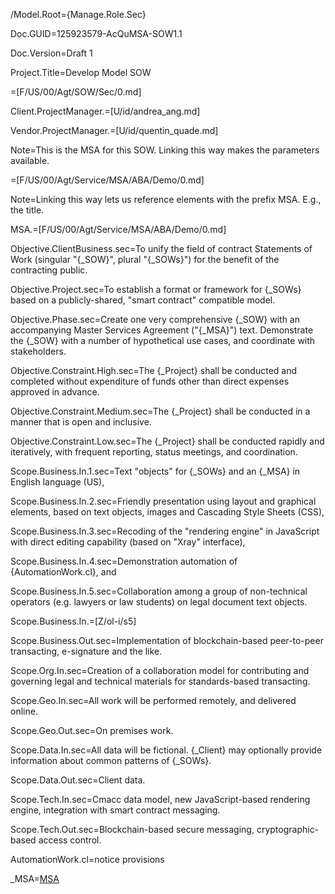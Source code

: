 /Model.Root={Manage.Role.Sec}

Doc.GUID=125923579-AcQuMSA-SOW1.1

Doc.Version=Draft 1

Project.Title=Develop Model SOW

=[F/US/00/Agt/SOW/Sec/0.md]

Client.ProjectManager.=[U/id/andrea_ang.md]

Vendor.ProjectManager.=[U/id/quentin_quade.md]

Note=This is the MSA for this SOW.  Linking this way makes the parameters available.  

=[F/US/00/Agt/Service/MSA/ABA/Demo/0.md]

Note=Linking this way lets us reference elements with the prefix MSA.  E.g., the title.
  
MSA.=[F/US/00/Agt/Service/MSA/ABA/Demo/0.md]

Objective.ClientBusiness.sec=To unify the field of contract Statements of Work (singular "{_SOW}", plural "{_SOWs}") for the benefit of the contracting public.  

Objective.Project.sec=To establish a format or framework for {_SOWs} based on a publicly-shared, "smart contract" compatible model.

Objective.Phase.sec=Create one very comprehensive {_SOW} with an accompanying Master Services Agreement ("{_MSA}") text.  Demonstrate the {_SOW} with a number of hypothetical use cases, and coordinate with stakeholders. 

Objective.Constraint.High.sec=The {_Project} shall be conducted and completed without expenditure of funds other than direct expenses approved in advance.

Objective.Constraint.Medium.sec=The {_Project} shall be conducted in a manner that is open and inclusive.

Objective.Constraint.Low.sec=The {_Project} shall be conducted rapidly and iteratively, with frequent reporting, status meetings, and coordination.

Scope.Business.In.1.sec=Text "objects" for {_SOWs} and an {_MSA} in English language (US),

Scope.Business.In.2.sec=Friendly presentation using layout and graphical elements, based on text objects, images and Cascading Style Sheets (CSS),

Scope.Business.In.3.sec=Recoding of the "rendering engine" in JavaScript with direct editing capability (based on "Xray" interface),

Scope.Business.In.4.sec=Demonstration automation of {AutomationWork.cl}, and

Scope.Business.In.5.sec=Collaboration among a group of non-technical operators (e.g. lawyers or law students) on legal document text objects.

Scope.Business.In.=[Z/ol-i/s5] 

Scope.Business.Out.sec=Implementation of blockchain-based peer-to-peer transacting, e-signature and the like. 
 
Scope.Org.In.sec=Creation of a collaboration model for contributing and governing legal and technical materials for standards-based transacting.

Scope.Geo.In.sec=All work will be performed remotely, and delivered online.

Scope.Geo.Out.sec=On premises work.

Scope.Data.In.sec=All data will be fictional.  {_Client} may optionally provide information about common patterns of {_SOWs}.

Scope.Data.Out.sec=Client data.

Scope.Tech.In.sec=Cmacc data model, new JavaScript-based rendering engine, integration with smart contract messaging. 

Scope.Tech.Out.sec=Blockchain-based secure messaging, cryptographic-based access control.  

AutomationWork.cl=notice provisions

_MSA=<a href="" class="definedterm">MSA</a>